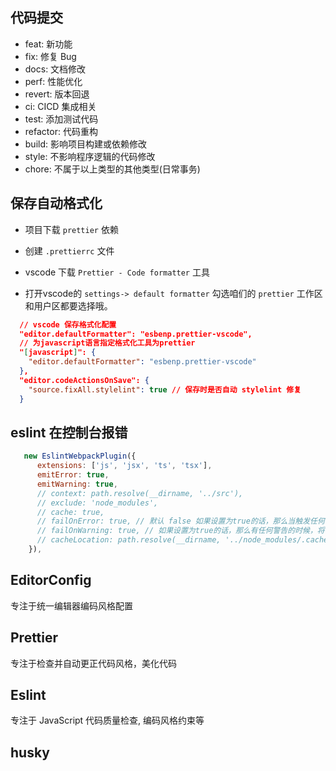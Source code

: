 ## 代码提交

- feat: 新功能
- fix: 修复 Bug
- docs: 文档修改
- perf: 性能优化
- revert: 版本回退
- ci: CICD 集成相关
- test: 添加测试代码
- refactor: 代码重构
- build: 影响项目构建或依赖修改
- style: 不影响程序逻辑的代码修改
- chore: 不属于以上类型的其他类型(日常事务)

## 保存自动格式化

- 项目下载 `prettier` 依赖

- 创建 `.prettierrc` 文件

- vscode 下载 `Prettier - Code formatter` 工具

- 打开vscode的 `settings-> default formatter` 勾选咱们的 `prettier` 工作区和用户区都要选择哦。

```json
  // vscode 保存格式化配置
  "editor.defaultFormatter": "esbenp.prettier-vscode",
  // 为javascript语言指定格式化工具为prettier
  "[javascript]": {
    "editor.defaultFormatter": "esbenp.prettier-vscode"
  },
  "editor.codeActionsOnSave": {
    "source.fixAll.stylelint": true // 保存时是否自动 stylelint 修复
  }
```

## eslint 在控制台报错

```javascript
   new EslintWebpackPlugin({
      extensions: ['js', 'jsx', 'ts', 'tsx'],
      emitError: true,
      emitWarning: true,
      // context: path.resolve(__dirname, '../src'),
      // exclude: 'node_modules',
      // cache: true,
      // failOnError: true, // 默认 false 如果设置为true的话，那么当触发任何错误的时候，将导致构建失败。
      // failOnWarning: true, // 如果设置为true的话，那么有任何警告的时候，将导致构建失败。
      // cacheLocation: path.resolve(__dirname, '../node_modules/.cache/.eslintcache'),
    }),
```

## EditorConfig

专注于统一编辑器编码风格配置

## Prettier

专注于检查并自动更正代码风格，美化代码

## Eslint

专注于 JavaScript 代码质量检查, 编码风格约束等

## husky



